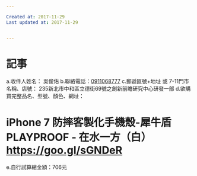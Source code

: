 ```yaml
---

Created at: 2017-11-29
Last updated at: 2017-11-29


---
```


# 記事


a.收件人姓名： 吳俊佑 
 b.聯絡電話：[0911068777](tel:0911068777) 
 c.郵遞區號+地址 或 7-11門市名稱、店號： 
235新北市中和區立德街69號之創新前瞻研究中心研發一部
 d.欲購買完整品名、型號、顏色、網址： 

# iPhone 7 防摔客製化手機殼-犀牛盾PLAYPROOF - 在水一方（白）  <https://goo.gl/sGNDeR>

 e.自行試算總金額：706元

